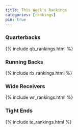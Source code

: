 ```yaml
---
title: This Week's Rankings
categories: [rankings]
pin: true
---
```


### Quarterbacks

{% include qb_rankings.html %}

### Running Backs

{% include rb_rankings.html %}

### Wide Receivers

{% include wr_rankings.html %}

### Tight Ends

{% include te_rankings.html %}